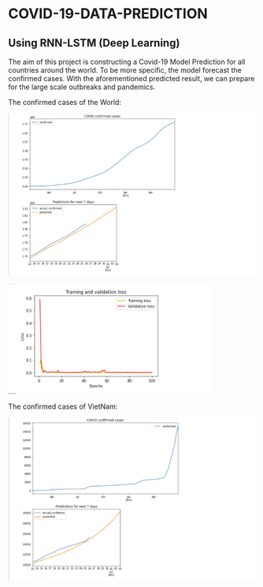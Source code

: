 # COVID-19-DATA-PREDICTION
## Using RNN-LSTM (Deep Learning)

The aim of this project is constructing a Covid-19 Model Prediction for all countries around the world. To be more specific, the model forecast the confirmed cases.
With the aforementioned predicted result, we can prepare for the large scale outbreaks and pandemics. 

The confirmed cases of the World:

![](https://github.com/HungVoCs47/COVID-19-DATA-PREDICTION/blob/main/World.png)

![](Training_loss.png)

The confirmed cases of VietNam:

![](https://github.com/HungVoCs47/COVID-19-DATA-PREDICTION/blob/main/VietNam.png)


